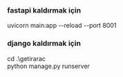 ### fastapi kaldırmak için 
uvicorn main:app --reload --port 8001

### django kaldırmak için
cd .\getirarac\
python manage.py runserver

